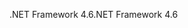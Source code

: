 <span data-ttu-id="70a27-101">.NET Framework 4.6</span><span class="sxs-lookup"><span data-stu-id="70a27-101">.NET Framework 4.6</span></span>